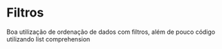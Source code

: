 # Filtros
Boa utilização de ordenação de dados com filtros, além de pouco código utilizando list comprehension
